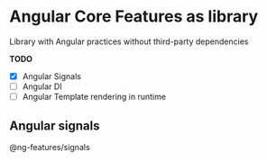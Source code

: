 # Angular Core Features as library

Library with Angular practices without third-party dependencies


**TODO**

- [x] Angular Signals
- [ ] Angular DI
- [ ] Angular Template rendering in runtime

## Angular signals

@ng-features/signals

